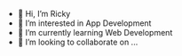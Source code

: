 - 👋 Hi, I’m Ricky
- 👀 I’m interested in App Development
- 🌱 I’m currently learning Web Development
- 💞️ I’m looking to collaborate on ...

<!---
nc7fb863cr/nc7fb863cr is a ✨ special ✨ repository because its `README.md` (this file) appears on your GitHub profile.
You can click the Preview link to take a look at your changes.
--->
